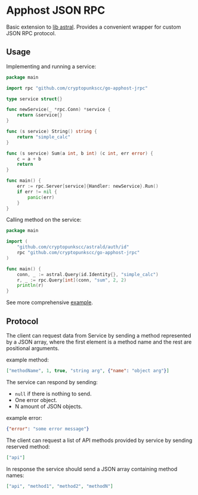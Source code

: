 # Apphost JSON RPC

Basic extension to [lib astral](https://github.com/cryptopunkscc/astrald/tree/master/lib/astral). Provides a convenient wrapper for custom JSON RPC protocol.


## Usage

Implementing and running a service:

```go
package main

import rpc "github.com/cryptopunkscc/go-apphost-jrpc"

type service struct{}

func newService(_ *rpc.Conn) *service {
	return &service{}
}

func (s service) String() string {
	return "simple_calc"
}

func (s service) Sum(a int, b int) (c int, err error) {
	c = a + b
	return
}

func main() {
	err := rpc.Server[service]{Handler: newService}.Run()
	if err != nil {
		panic(err)   
	}
}
```

Calling method on the service:

```go
package main

import (
	"github.com/cryptopunkscc/astrald/auth/id"
	rpc "github.com/cryptopunkscc/go-apphost-jrpc"
)

func main() {
	conn, _ := astral.Query(id.Identity{}, "simple_calc")
	r, _ := rpc.Query[int](conn, "sum", 2, 2)
	println(r)
}
```

See more comprehensive [example](./example).


## Protocol 

The client can request data from Service by sending a method represented by a JSON array, where the first element is a method name and the rest are positional arguments.

example method:

```json
["methodName", 1, true, "string arg", {"name": "object arg"}]
```

The service can respond by sending:
* `null` if there is nothing to send. 
* One error object.
* N amount of JSON objects.

example error:
```json
{"error": "some error message"}
```

The client can request a list of API methods provided by service by sending reserved method:

```json
["api"]
```

In response the service should send a JSON array containing method names:

```json
["api", "method1", "method2", "methodN"]
```
